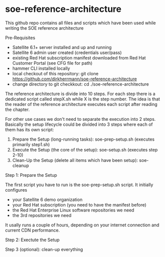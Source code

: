 # soe-reference-architecture
This github repo contains all files and scripts which have been used while writing the SOE reference architecture

Pre-Requisites

* Satellite 6.1+ server installed and up and running
* Satellite 6 admin user created (credentials user/pass)
* existing Red Hat subscription manifest downloaded from Red Hat Customer Portal (see CFG file for path)
* hammer CLI installed locally
* local checkout of this repository: git clone https://github.com/dirkherrmann/soe-reference-architecture
* change directory to git checkkout: cd ./soe-reference-architecture
 
The reference architecture is divide into 10 steps. For each step there is a dedicated script called stepX.sh while X is the step number. The idea is that the reader of the reference architecture executes each script after reading the chapter.

For other use cases we don't need to separate the execution into 2 steps. Basically the setup lifecycle could be divided into 3 steps where each of them has its own script:

1. Prepare the Setup (long-running tasks): soe-prep-setup.sh (executes primarily step1.sh)
2. Execute the Setup (the core of the setup): soe-setup.sh (executes step 2-10)
3. Clean-Up the Setup (delete all items which have been setup): soe-cleanup

Step 1: Prepare the Setup

The first script you have to run is the soe-prep-setup.sh script. It initially configures 

* your Satellite 6 demo organization
* your Red Hat subscription (you need to have the manifest before)
* the Red Hat Enterprise Linux software repositories we need
* the 3rd repositories we need

It usally runs a couple of hours, depending on your internet connection and current CDN performance. 

Step 2: Exectute the Setup


Step 3 (optional): clean-up everything

